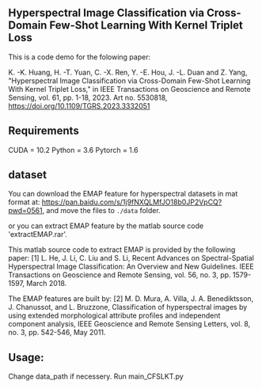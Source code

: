 ## Hyperspectral Image Classification via Cross-Domain Few-Shot Learning With Kernel Triplet Loss

This is a code demo for the folowing paper:

K. -K. Huang, H. -T. Yuan, C. -X. Ren, Y. -E. Hou, J. -L. Duan and Z. Yang, 
"Hyperspectral Image Classification via Cross-Domain Few-Shot Learning With Kernel Triplet Loss," 
in IEEE Transactions on Geoscience and Remote Sensing, vol. 61, pp. 1-18, 2023. 
Art no. 5530818, https://doi.org/10.1109/TGRS.2023.3332051 


## Requirements
CUDA = 10.2
Python = 3.6
Pytorch = 1.6


## dataset

You can download the EMAP feature for hyperspectral datasets in mat format at: https://pan.baidu.com/s/1j9fNXQLMfJO18b0JP2VpCQ?pwd=0561, and move the files to `./data` folder.

or you can extract EMAP feature by the matlab source code 'extractEMAP.rar'. 


This matlab source code to extract EMAP is provided by the following paper:
[1] L. He, J. Li, C. Liu and S. Li, 
Recent Advances on Spectral-Spatial Hyperspectral Image Classification: An Overview and New Guidelines. 
IEEE Transactions on Geoscience and Remote Sensing, vol. 56, no. 3, pp. 1579-1597, March 2018.

The EMAP features are built by:
[2] M. D. Mura, A. Villa, J. A. Benediktsson, J. Chanussot, and L. Bruzzone, 
Classification of hyperspectral images by using extended morphological attribute profiles and independent component analysis,
IEEE Geoscience and Remote Sensing Letters, vol. 8, no. 3, pp. 542-546, May 2011.


## Usage:

Change data_path if necessery.
Run main_CFSLKT.py

